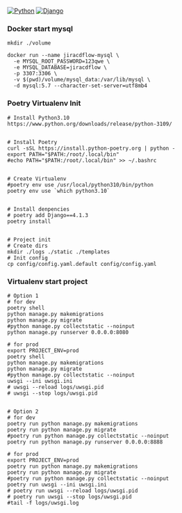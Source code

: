 [![Python](https://img.shields.io/badge/Python-3.10.9-red)](https://www.python.org/downloads/release/python-3109/)
[![Django](https://img.shields.io/badge/Django-4.1.3-blue)](https://docs.djangoproject.com/en/4.2/releases/4.1/)

### Docker start mysql
```shell
mkdir ./volume

docker run --name jiracdflow-mysql \
  -e MYSQL_ROOT_PASSWORD=123qwe \
  -e MYSQL_DATABASE=jiracdflow \
  -p 3307:3306 \
  -v $(pwd)/volume/mysql_data:/var/lib/mysql \
  -d mysql:5.7 --character-set-server=utf8mb4
```

### Poetry Virtualenv Init
```shell
# Install Python3.10
https://www.python.org/downloads/release/python-3109/


# Install Poetry
curl -sSL https://install.python-poetry.org | python -
export PATH="$PATH:/root/.local/bin"
#echo PATH="$PATH:/root/.local/bin" >> ~/.bashrc


# Create Virtualenv
#poetry env use /usr/local/python310/bin/python
poetry env use `which python3.10`


# Install denpencies
# poetry add Django==4.1.3
poetry install


# Project init
# Create dirs
mkdir ./logs ./static ./templates
# Init config
cp config/config.yaml.default config/config.yaml
```

### Virtualenv start project
```shell
# Option 1
# for dev
poetry shell
python manage.py makemigrations
python manage.py migrate
#python manage.py collectstatic --noinput
python manage.py runserver 0.0.0.0:8080

# for prod
export PROJECT_ENV=prod
poetry shell
python manage.py makemigrations
python manage.py migrate
#python manage.py collectstatic --noinput
uwsgi --ini uwsgi.ini
# uwsgi --reload logs/uwsgi.pid
# uwsgi --stop logs/uwsgi.pid


# Option 2
# for dev
poetry run python manage.py makemigrations
poetry run python manage.py migrate
#poetry run python manage.py collectstatic --noinput
poetry run python manage.py runserver 0.0.0.0:8888

# for prod
export PROJECT_ENV=prod
poetry run python manage.py makemigrations
poetry run python manage.py migrate
#poetry run python manage.py collectstatic --noinput
poetry run uwsgi --ini uwsgi.ini
# poetry run uwsgi --reload logs/uwsgi.pid
# poetry run uwsgi --stop logs/uwsgi.pid
#tail -f logs/uwsgi.log
```
